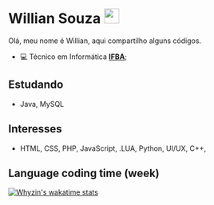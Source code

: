 
# Willian Souza <img src="https://raw.githubusercontent.com/iampavangandhi/iampavangandhi/master/gifs/Hi.gif" width="30px">



Olá, meu nome é Willian,
aqui compartilho alguns códigos.

* 💻 Técnico em Informática **[IFBA](https://portal.ifba.edu.br/)**;

## Estudando
* Java, MySQL

## Interesses
* HTML, CSS, PHP, JavaScript, .LUA, Python, UI/UX, C++,

## Language coding time (week)

[![Whyzin's wakatime stats](https://github-readme-stats.vercel.app/api/wakatime?username=@williansz&theme=dark)](https://github.com/anuraghazra/github-readme-stats)

